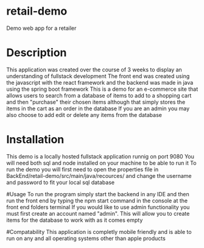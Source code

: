# retail-demo
 Demo web app for a retailer
 
# Description
This application was created over the course of 3 weeks to display an understanding of fullstack development
The front end was created using the javascript with the react framework and the backend was made in java
using the spring boot framework
This is a demo for an e-commerce site that allows users to search from a database of items to add to a shopping cart
and then "purchase" their chosen items although that simply stores the items in the cart as an order in the database
If you are an admin you may also choose to add edit or delete any items from the database

# Installation
This demo is a locally hosted fullstack application runnig on port 9080
You will need both sql and node installed on your machine to be able to run it
To run the demo you will first need to open the properties file in BackEnd/retail-demo/src/main/java/recources/
and change the username and password to fit your local sql database

#Usage
To run the program simply start the backend in any IDE and then run the front end by typing the npm start command in the console
at the front end folders terminal
If you would like to use admin functionality you must first create an account named "admin". This will allow you to create items for
the database to work with as it comes empty

#Compatability
This application is completly mobile friendly and is able to run on any and all operating systems other than apple products





